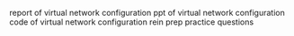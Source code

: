 report of virtual network configuration 
ppt of virtual network configuration 
code of virtual network configuration 
rein prep practice questions 
